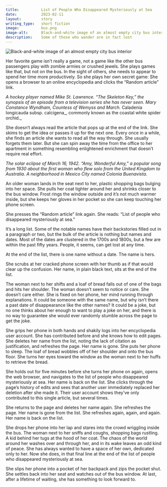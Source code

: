 ```yaml
---
title:          List of People Who Disappeared Mysteriously at Sea
date:           2023-02-11
layout:         story
writing_type:   short fiction
image:          bus.png
image-alt:      Black-and-white image of an almost empty city bus interior
description:    Some of those who wander are in fact lost
---
```


<div><img alt="Black-and-white image of an almost empty city bus interior" src="{{ site.baseurl }}/images/bus.png" /></div>

Her favorite game isn’t really a game, not a game like the other bus passengers play with zombie armies or crushed jewels. She plays games like that, but not on the bus. In the sight of others, she needs to appear to spend her time more productively. So she plays her own secret game: She opens a browser to an online encyclopedia and clicks the “Random article” link.

_A hockey player named Mike St. Lawrence. “The Skeleton Key,” the synopsis of an episode from a television series she has never seen. Mary Constance Wyndham, Countess of Wemyss and March._ Caladenia longicauda subsp. calcigena_, commonly known as the coastal white spider orchid._

She doesn’t always read the article that pops up at the end of the link. She skims to get the idea or passes it up for the next one. Every once in a while, she finds an article she wants to read all the way through. She usually forgets them later. But she can spin away the time from the office to her apartment in something resembling enlightened enrichment that doesn’t require real effort.

_The solar eclipse of March 16, 1942. “Amy, Wonderful Amy,” a popular song from 1930 about the first woman who flew solo from the United Kingdom to Australia. A neighborhood in Mexico City named Colonia Buenavista._

An older woman lands in the seat next to her, plastic shopping bags bulging into her space. She pulls her coat tighter around her and shrinks closer to the bus window. Frost rings the window outside and it’s not much warmer inside, but she keeps her gloves in her pocket so she can keep touching her phone screen.

She presses the “Random article” link again. She reads: “List of people who disappeared mysteriously at sea.”

It’s a long list. Some of the notable names have their backstories filled out in a paragraph or two, but the bulk of the article is nothing but names and dates. Most of the dates are clustered in the 1700s and 1800s, but a few are within the past fifty years. People, it seems, can get lost at any time.

At the end of the list, there is one name without a date. The name is hers.

She scrubs at her cracked phone screen with her thumb as if that would clear up the confusion. Her name, in plain black text, sits at the end of the list.

The woman next to her shifts and a loaf of bread falls out of one of the bags and hits her shoulder. The woman doesn’t seem to notice or care. She doesn’t care either. She is fixed on her phone, her mind running through explanations. It could be someone with the same name, but why isn’t there a past date of disappearance like the other names? It could be a joke, but no one thinks about her enough to want to play a joke on her, and there is no way to guarantee she would ever randomly stumble across the page to get the joke.

She grips her phone in both hands and shakily logs into her encyclopedia user account. She has contributed before and she knows how to edit pages. She deletes her name from the list, noting the lack of citation as justification, and refreshes the page. Her name is gone. She puts her phone to sleep. The loaf of bread wobbles off of her shoulder and onto the bus floor. She turns her eyes toward the window as the woman next to her huffs to retrieve the bread.

She holds out for five minutes before she turns her phone on again, opens the web browser, and navigates to the list of people who disappeared mysteriously at sea. Her name is back on the list. She clicks through the page’s history of edits and sees that another user immediately replaced her deletion after she made it. Their user account shows they’ve only contributed to this single article, but several times.

She returns to the page and deletes her name again. She refreshes the page. Her name is gone from the list. She refreshes again, again, and again. Her name is back on the list.

She drops her phone into her lap and stares into the crowd wriggling inside the bus. The woman next to her sniffs and coughs, shopping bags rustling. A kid behind her tugs at the hood of her coat. The chaos of the world around her washes over and through her, and in its wake leaves an odd kind of peace. She has always wanted to have a space of her own, dedicated only to her. Now she does, in that final line at the end of the list of people who disappeared mysteriously at sea.

She slips her phone into a pocket of her backpack and zips the pocket shut. She settles back into her seat and watches out of the bus window. At last, after a lifetime of waiting, she has something to look forward to.
